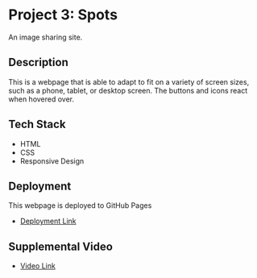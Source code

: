 # Project 3: Spots

An image sharing site.

## Description

This is a webpage that is able to adapt to fit on a variety of screen sizes, such as a phone, tablet, or desktop screen. The buttons and icons react when hovered over.

## Tech Stack

- HTML
- CSS
- Responsive Design

## Deployment

This webpage is deployed to GitHub Pages

- [Deployment Link](https://codecolton.github.io/se_project_spots/)

## Supplemental Video

- [Video Link](https://drive.google.com/file/d/1-GLg9IAMI8U5ZmezV6tr8vTKQE4PbLIl/view?usp=sharing)

